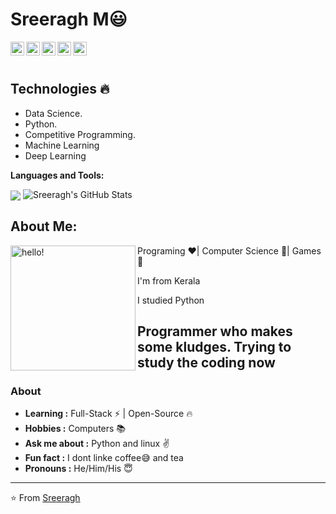  # Sreeragh M:smiley:


  
  
  <img align="left" alt="Sreeragh's Linkdein" width="22px" src="https://cdn.jsdelivr.net/npm/simple-icons@v3/icons/linkedin.svg" />

  <img align="left" alt="Sreeragh's Github" width="22px" src="https://cdn.jsdelivr.net/npm/simple-icons@v3/icons/github.svg" />

  <img align="left" alt="Sreeragh's Instagram" width="22px" src="https://cdn.jsdelivr.net/npm/simple-icons@v3/icons/instagram.svg" />

  <img align="left" alt="Sreeragh's Facebook" width="22px" src="https://cdn.jsdelivr.net/npm/simple-icons@v3/icons/facebook.svg" />

  <img align="left" alt="Sreeragh's Medium" width="22px" src="https://cdn.jsdelivr.net/npm/simple-icons@v3/icons/medium.svg" />


<br/>
<br/>



## Technologies :fire:
- Data Science.
- Python.
- Competitive Programming.
- Machine Learning
- Deep Learning

**Languages and Tools:**  

<img align="center" src="https://github-readme-stats.vercel.app/api/top-langs/?username=cheerans650&theme=radical&hide=glsl,python" />
<img src="https://github-readme-stats.vercel.app/api?username=cheerans650&&show_icons=true&theme=radical&line_height=27&v=5" alt="Sreeragh's GitHub Stats" />


## About Me:

<p>
  <img width="200" alt="hello!" align="left" src="https://giffiles.alphacoders.com/956/9562.gif">
</p>
Programing ❤️| Computer Science 💙| Games 💚

I'm from Kerala

I studied Python 


Programmer who makes some kludges.
Trying to study the coding now
---------------------------------------------------------------------------------------------------------------------------------------------------------------------------------
### About
-  **Learning :** Full-Stack :zap: | Open-Source :fire:	
-  **Hobbies :** Computers :books:
-  **Ask me about :** Python and linux :v:
-  **Fun fact :** I dont linke coffee:sweat_smile: and tea 
-  **Pronouns :** He/Him/His :innocent:

---------------------------------------------------------------------------------------------------------------------------------------------------------------------------------

</div>

⭐️ From [Sreeragh](https://github.com/cheeran650)


